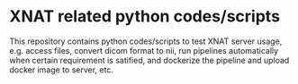 # XNAT related python codes/scripts
This repository contains python codes/scripts to test XNAT server usage, e.g. access files, convert dicom format to nii, run pipelines automatically when certain requirement is satified, and dockerize the pipeline and upload docker image to server, etc.
